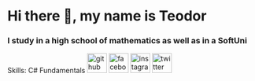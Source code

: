 # Hi there 👋, my name is Teodor

### I study in a high school of mathematics as well as in a SoftUni
Skills: C# Fundamentals
[<img src='https://cdn.jsdelivr.net/npm/simple-icons@3.0.1/icons/github.svg' alt='github' height='40'>](https://github.com/TedKazakov)  [<img src='https://cdn.jsdelivr.net/npm/simple-icons@3.0.1/icons/facebook.svg' alt='facebook' height='40'>](https://www.facebook.com/TkKazakov)  [<img src='https://cdn.jsdelivr.net/npm/simple-icons@3.0.1/icons/instagram.svg' alt='instagram' height='40'>](https://www.instagram.com/insta.kazakov/)  [<img src='https://cdn.jsdelivr.net/npm/simple-icons@3.0.1/icons/twitter.svg' alt='twitter' height='40'>](https://twitter.com/TeodorKazakov5)  


